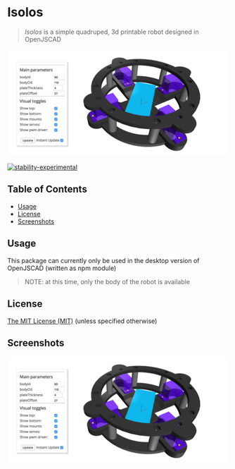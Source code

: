 # Isolos

>*Isolos* is a simple quadruped, 3d printable robot designed in OpenJSCAD

![body](./docs/body.png)

[![stability-experimental](https://img.shields.io/badge/stability-experimental-orange.svg)](https://github.com/emersion/stability-badges#experimental)


## Table of Contents

- [Usage](#usage)
- [License](#license)
- [Screenshots](#screenshots)

## Usage

This package can currently only be used in the desktop version of OpenJSCAD (written as npm module)

>NOTE: at this time, only the body of the robot is available

## License

[The MIT License (MIT)](./LICENSE)
(unless specified otherwise)

## Screenshots

![body](./docs/body.png)

